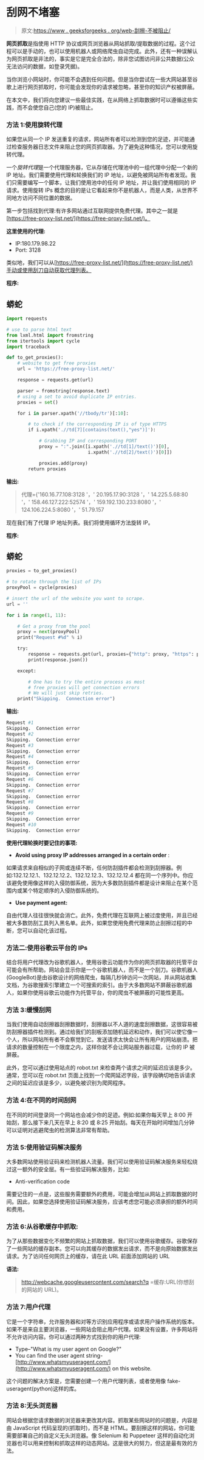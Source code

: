 # 刮网不堵塞

> 原文:[https://www . geeksforgeeks . org/web-刮擦-不被阻止/](https://www.geeksforgeeks.org/web-scraping-without-getting-blocked/)

**网页抓取**是指使用 HTTP 协议或网页浏览器从网站抓取/提取数据的过程。这个过程可以是手动的，也可以使用机器人或网络爬虫自动完成。此外，还有一种误解认为网页抓取是非法的，事实是它是完全合法的，除非您试图访问非公共数据(公众无法访问的数据，如登录凭据)。

当你浏览小网站时，你可能不会遇到任何问题。但是当你尝试在一些大网站甚至谷歌上进行网页抓取时，你可能会发现你的请求被忽略，甚至你的知识产权被屏蔽。

在本文中，我们将向您建议一些最佳实践，在从网络上抓取数据时可以遵循这些实践，而不会使您自己(您的 IP)被阻止。

### **方法 1:使用旋转代理**

如果您从同一个 IP 发送重复的请求，网站所有者可以检测到您的足迹，并可能通过检查服务器日志文件来阻止您的网页抓取器。为了避免这种情况，您可以使用旋转代理。

一个*旋转代理*是一个代理服务器，它从存储在代理池中的一组代理中分配一个新的 IP 地址。我们需要使用代理和轮换我们的 IP 地址，以避免被网站所有者发现。我们只需要编写一个脚本，让我们使用池中的任何 IP 地址，并让我们使用相同的 IP 请求。使用旋转 IPs 概念的目的是让它看起来你不是机器人，而是人类，从世界不同地方访问不同位置的数据。

第一步包括找到代理:有许多网站通过互联网提供免费代理。其中之一就是[https://free-proxy-list.net/](https://free-proxy-list.net/)。

**这里使用的代理:**

*   IP:180.179.98.22
*   Port: 3128

类似地，我们可以从[https://free-proxy-list.net/](https://free-proxy-list.net/)手动或使用刮刀自动获取代理列表。

**程序:**

## 蟒蛇

```py
import requests

# use to parse html text
from lxml.html import fromstring 
from itertools import cycle
import traceback

def to_get_proxies():
    # website to get free proxies
    url = 'https://free-proxy-list.net/' 

    response = requests.get(url)

    parser = fromstring(response.text)
    # using a set to avoid duplicate IP entries.
    proxies = set() 

    for i in parser.xpath('//tbody/tr')[:10]:

        # to check if the corresponding IP is of type HTTPS
        if i.xpath('.//td[7][contains(text(),"yes")]'):

            # Grabbing IP and corresponding PORT
            proxy = ":".join([i.xpath('.//td[1]/text()')[0],
                              i.xpath('.//td[2]/text()')[0]])

            proxies.add(proxy)
        return proxies
```

**输出:**

> 代理={'160.16.77.108:3128 '，' 20.195.17.90:3128 '，' 14.225.5.68:80 '，' 158.46.127.222:52574 '，' 159.192.130.233:8080 '，' 124.106.224.5:8080 '，' 51.79.157

现在我们有了代理 IP 地址列表。我们将使用循环方法旋转 IP。

**程序:**

## 蟒蛇

```py
proxies = to_get_proxies()

# to rotate through the list of IPs
proxyPool = cycle(proxies) 

# insert the url of the website you want to scrape.
url = '' 

for i in range(1, 11):

    # Get a proxy from the pool
    proxy = next(proxyPool)
    print("Request #%d" % i)

    try:
        response = requests.get(url, proxies={"http": proxy, "https": proxy})
        print(response.json())

    except:

        # One has to try the entire process as most
        # free proxies will get connection errors
        # We will just skip retries.
    print("Skipping.  Connection error")
```

**输出:**

```py
Request #1
Skipping.  Connection error
Request #2
Skipping.  Connection error
Request #3
Skipping.  Connection error
Request #4
Skipping.  Connection error
Request #5
Skipping.  Connection error
Request #6
Skipping.  Connection error
Request #7
Skipping.  Connection error
Request #8
Skipping.  Connection error
Request #9
Skipping.  Connection error
Request #10
Skipping.  Connection error
```

**使用代理轮换时要记住的事项:**

*   **Avoid using proxy IP addresses arranged in a certain order** :

如果请求来自相似的子网或连续不断，任何防刮插件都会检测到刮擦器。例如:132.12.12.1、132.12.12.2、132.12.12.3、132.12.12.4 都在同一个序列中。你应该避免使用像这样的入侵防御系统，因为大多数防刮插件都是设计来阻止在某个范围内或某个特定顺序的入侵防御系统的。

*   **Use payment agent:**

自由代理人往往很快就会消亡。此外，免费代理在互联网上被过度使用，并且已经被大多数防刮工具列入黑名单。此外，如果您使用免费代理来防止刮擦过程的中断，您可以自动化该过程。

### 方法二:使用谷歌云平台的 IPs

结合将用户代理改为谷歌机器人，使用谷歌云功能作为你的网页抓取器的托管平台可能会有所帮助。网站会显示你是一个谷歌机器人，而不是一个刮刀。谷歌机器人(GoogleBot)是由谷歌设计的网络爬虫，每隔几秒钟访问一次网站，并从网站收集文档，为谷歌搜索引擎建立一个可搜索的索引。由于大多数网站不屏蔽谷歌机器人，如果你使用谷歌云功能作为托管平台，你的爬虫不被屏蔽的可能性更高。

### 方法 3:缓慢刮网

当我们使用自动刮擦器刮擦数据时，刮擦器以不人道的速度刮擦数据，这很容易被防刮擦器插件检测到。通过给我们的刮板添加随机延迟和动作，我们可以使它像一个人，所以网站所有者不会察觉到它。发送请求太快会让所有用户的网站崩溃。把请求的数量控制在一个限度之内，这样你就不会让网站服务器过载，让你的 IP 被屏蔽。

此外，您可以通过使用站点的 robot.txt 来检查两个请求之间的延迟应该是多少。通常，您可以在 robot.txt 页面上找到一个爬网延迟字段，该字段确切地告诉请求之间的延迟应该是多少，以避免被识别为爬网程序。

### 方法 4:在不同的时间刮网

在不同的时间登录同一个网站也会减少你的足迹。例如:如果你每天早上 8:00 开始刮，那么接下来几天在早上 8:20 或 8:25 开始刮。每天在开始时间增加几分钟可以证明对逃避爬虫的检测算法非常有帮助。

### 方法 5:使用验证码解决服务

大多数网站使用验证码来检测机器人流量。我们可以使用验证码解决服务来轻松绕过这一额外的安全层。有一些验证码解决服务，比如:

*   Anti-verification code

需要记住的一点是，这些服务需要额外的费用，可能会增加从网站上抓取数据的时间。因此，如果您选择使用验证码解决服务，应该考虑您可能必须承担的额外时间和费用。

### 方法 6:从谷歌缓存中抓取:

为了从那些数据变化不频繁的网站上抓取数据，我们可以使用谷歌缓存。谷歌保存了一些网站的缓存副本。您可以向其缓存的数据发出请求，而不是向原始数据发出请求。为了访问任何网页上的缓存，请在此 URL 前面添加网站的 URL

**语法:**

> http://webcache.googleusercontent.com/search?q =缓存:URL(你想刮的网站的 URL)。

### 方法 7:用户代理

它是一个字符串，允许服务器和对等方识别应用程序或请求用户操作系统的版本。如果不是来自主要浏览器，一些网站会阻止用户代理。如果没有设置，许多网站将不允许访问内容。你可以通过两种方式找到你的用户代理:

*   Type–"What is my user agent on Google?"
*   You can find the user agent string- [http://www.whatsmyuseragent.com/](http://www.whatsmyuseragent.com/) on this website.

这个问题的解决方案是，您需要创建一个用户代理列表，或者使用像 fake-useragent(python)这样的库。

### 方法 8:无头浏览器

网站会根据您请求数据的浏览器来更改其内容。抓取某些网站时的问题是，内容是由 JavaScript 代码呈现的(抓取时)，而不是 HTML。要刮擦这样的网站，你可能需要部署自己的自定义无头浏览器。像 Selenium 和 Puppeteer 这样的自动化浏览器也可以用来控制和抓取这样的动态网站。这是很大的努力，但这是最有效的方法。